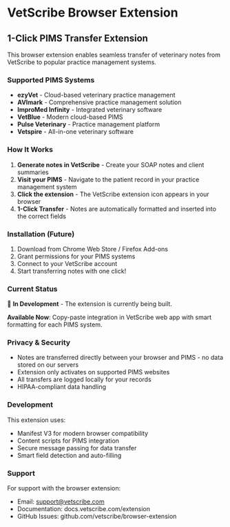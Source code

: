 # VetScribe Browser Extension

## 1-Click PIMS Transfer Extension

This browser extension enables seamless transfer of veterinary notes from VetScribe to popular practice management systems.

### Supported PIMS Systems

- **ezyVet** - Cloud-based veterinary practice management
- **AVImark** - Comprehensive practice management solution  
- **ImproMed Infinity** - Integrated veterinary software
- **VetBlue** - Modern cloud-based PIMS
- **Pulse Veterinary** - Practice management platform
- **Vetspire** - All-in-one veterinary software

### How It Works

1. **Generate notes in VetScribe** - Create your SOAP notes and client summaries
2. **Visit your PIMS** - Navigate to the patient record in your practice management system
3. **Click the extension** - The VetScribe extension icon appears in your browser
4. **1-Click Transfer** - Notes are automatically formatted and inserted into the correct fields

### Installation (Future)

1. Download from Chrome Web Store / Firefox Add-ons
2. Grant permissions for your PIMS systems
3. Connect to your VetScribe account
4. Start transferring notes with one click!

### Current Status

🚧 **In Development** - The extension is currently being built. 

**Available Now**: Copy-paste integration in VetScribe web app with smart formatting for each PIMS system.

### Privacy & Security

- Notes are transferred directly between your browser and PIMS - no data stored on our servers
- Extension only activates on supported PIMS websites
- All transfers are logged locally for your records
- HIPAA-compliant data handling

### Development

This extension uses:
- Manifest V3 for modern browser compatibility
- Content scripts for PIMS integration
- Secure message passing for data transfer
- Smart field detection and auto-filling

### Support

For support with the browser extension:
- Email: support@vetscribe.com
- Documentation: docs.vetscribe.com/extension
- GitHub Issues: github.com/vetscribe/browser-extension
